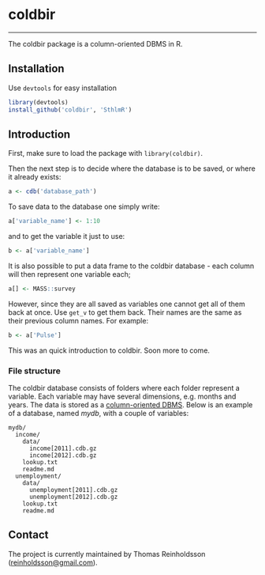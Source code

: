 # coldbir
-----------------------

The coldbir package is a column-oriented DBMS in R.

## Installation

Use `devtools` for easy installation

```r
library(devtools)
install_github('coldbir', 'SthlmR')
```

## Introduction

First, make sure to load the package with `library(coldbir)`.

Then the next step is to decide where the database is to be saved, or where it already exists:

```r
a <- cdb('database_path')
```

To save data to the database one simply write:

```r
a['variable_name'] <- 1:10
```

and to get the variable it just to use:

```r
b <- a['variable_name']
```

It is also possible to put a data frame to the coldbir database - each column will then represent one variable each;

```r
a[] <- MASS::survey
```

However, since they are all saved as variables one cannot get all of them back at once. 
Use `get_v` to get them back. Their names are the same as their previous column names. For example:

```r
b <- a['Pulse']
```
    
This was an quick introduction to coldbir. Soon more to come.

### File structure

The coldbir database consists of folders where each folder represent a variable. 
Each variable may have several dimensions, e.g. months and years. 
The data is stored as a [column-oriented DBMS](http://en.wikipedia.org/wiki/Column-oriented_DBMS). 
Below is an example of a database, named *mydb*, with a couple of variables:

    mydb/
      income/
        data/
          income[2011].cdb.gz
          income[2012].cdb.gz
        lookup.txt
        readme.md
      unemployment/
        data/
          unemployment[2011].cdb.gz
          unemployment[2012].cdb.gz
        lookup.txt
        readme.md

## Contact

The project is currently maintained by Thomas Reinholdsson (<reinholdsson@gmail.com>).
